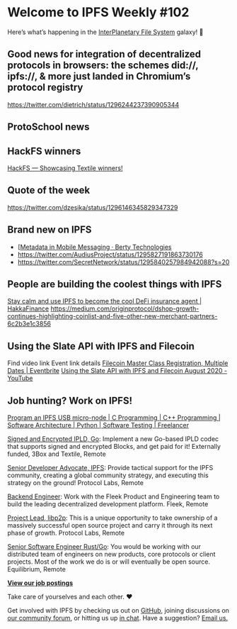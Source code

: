 # Welcome to IPFS Weekly #102

Here’s what’s happening in the [InterPlanetary File System](https://ipfs.io/) galaxy! 🚀

## Good news for integration of decentralized protocols in browsers: the schemes did://, ipfs://, & more just landed in Chromium’s protocol registry
https://twitter.com/dietrich/status/1296244237390905344

## ProtoSchool news


## HackFS winners
[HackFS — Showcasing Textile winners!](https://blog.textile.io/hackfs-showcasing-some-winning-textile-projects/)

## Quote of the week
https://twitter.com/dzesika/status/1296146345829347329

## Brand new on IPFS
* [[Metadata in Mobile Messaging · Berty Technologies](https://berty.tech/blog/metadata-mobile-messaging/)
* https://twitter.com/AudiusProject/status/1295827191863730176
* https://twitter.com/SecretNetwork/status/1295840257984942088?s=20

## People are building the coolest things with IPFS
[Stay calm and use IPFS to become the cool DeFi insurance agent  | HakkaFinance](https://medium.com/hakkafinance/ipfs-and-3fmutual-referral-system-84d23ea95c8f)
https://medium.com/originprotocol/dshop-growth-continues-highlighting-coinlist-and-five-other-new-merchant-partners-6c2b3e1c3856


## Using the Slate API with IPFS and Filecoin
Find video link
Event link details [Filecoin Master Class Registration, Multiple Dates | Eventbrite](https://www.eventbrite.com/e/filecoin-master-class-registration-116772053355)
[Using the Slate API with IPFS and Filecoin August 2020 - YouTube](https://www.youtube.com/watch?v=Rknj2GqvJtg&feature=emb_logo)


## Job hunting? Work on IPFS!
[Program an IPFS USB micro-node | C Programming | C++ Programming | Software Architecture | Python | Software Testing | Freelancer](https://www.freelancer.com/projects/c-programming/Program-IPFS-USB-micro-node/?ngsw-bypass=&w=f)

[Signed and Encrypted IPLD, Go](https://www.notion.so/Signed-and-Encrypted-data-in-IPFS-e1593e90b56e44c38e165109999782ce): Implement a new Go-based IPLD codec that supports signed and encrypted Blocks, and get paid for it! Externally funded, 3Box and Textile, Remote

[Senior Developer Advocate, IPFS](https://jobs.lever.co/protocol/71c4a9b9-af90-4ce9-9dba-8b72507997bf): Provide tactical support for the IPFS community, creating a global community strategy, and executing this strategy on the ground! Protocol Labs, Remote

[Backend Engineer](https://cryptojobslist.com/jobs/backend-engineer-at-fleek-remote): Work with the Fleek Product and Engineering team to build the leading decentralized development platform. Fleek, Remote

[Project Lead, libp2p](https://jobs.lever.co/protocol/27ff3891-6e13-4aa8-b43a-734715e85a26): This is a unique opportunity to take ownership of a massively successful open source project and carry it through its next phase of growth. Protocol Labs, Remote

[Senior Software Engineer Rust/Go](https://www.notion.so/Hiring-Senior-Software-Engineer-Rust-Go-e6c94ccc261f426c80a483c7fc642412): You would be working with our distributed team of engineers on new products, core protocols or client projects. Most of the work we do is or will eventually be open source. Equilibrium, Remote

**[View our job postings](https://jobs.lever.co/protocol)**

Take care of yourselves and each other. ❤️

Get involved with IPFS by checking us out on [GitHub](https://github.com/ipfs), joining discussions on [our community forum](https://discuss.ipfs.io/), or hitting us up [in chat](https://riot.im/app/#/room/#ipfs:matrix.org). Have a suggestion? [Email us.](mailto:newsletter@ipfs.io)
